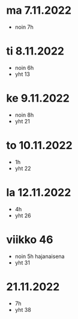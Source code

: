 # ma 7.11.2022
- noin 7h

# ti 8.11.2022
- noin 6h
- yht 13
 
# ke 9.11.2022
- noin 8h
- yht 21

# to 10.11.2022
- 1h
- yht 22

# la 12.11.2022
- 4h
- yht 26

# viikko 46
- noin 5h hajanaisena
- yht 31

# 21.11.2022
- 7h
- yht 38
